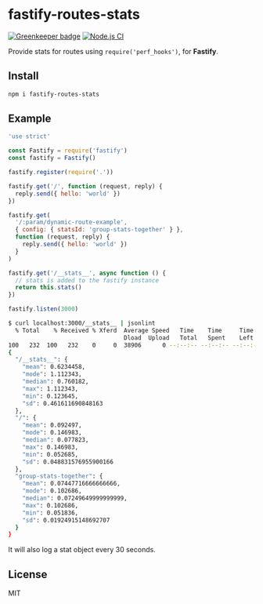 # fastify-routes-stats

[![Greenkeeper badge](https://badges.greenkeeper.io/fastify/fastify-routes-stats.svg)](https://greenkeeper.io/) [![Node.js CI](https://github.com/davealbert/fastify-routes-stats/workflows/Node.js%20CI/badge.svg)](https://github.com/davealbert/fastify-routes-stats/actions)

Provide stats for routes using `require('perf_hooks')`, for **Fastify**.

## Install

```sh
npm i fastify-routes-stats
```

## Example

```js
'use strict'

const Fastify = require('fastify')
const fastify = Fastify()

fastify.register(require('.'))

fastify.get('/', function (request, reply) {
  reply.send({ hello: 'world' })
})

fastify.get(
  '/:param/dynamic-route-example',
  { config: { statsId: 'group-stats-together' } },
  function (request, reply) {
    reply.send({ hello: 'world' })
  }
)

fastify.get('/__stats__', async function () {
  // stats is added to the fastify instance
  return this.stats()
})

fastify.listen(3000)
```

```sh
$ curl localhost:3000/__stats__ | jsonlint
  % Total    % Received % Xferd  Average Speed   Time    Time     Time  Current
                                 Dload  Upload   Total   Spent    Left  Speed
100   232  100   232    0     0  38906      0 --:--:-- --:--:-- --:--:-- 46400
{
  "/__stats__": {
    "mean": 0.6234458,
    "mode": 1.112343,
    "median": 0.760182,
    "max": 1.112343,
    "min": 0.123645,
    "sd": 0.461611690848163
  },
  "/": {
    "mean": 0.092497,
    "mode": 0.146983,
    "median": 0.077823,
    "max": 0.146983,
    "min": 0.052685,
    "sd": 0.048831576955900166
  },
  "group-stats-together": {
    "mean": 0.07447716666666666,
    "mode": 0.102686,
    "median": 0.07249649999999999,
    "max": 0.102686,
    "min": 0.051836,
    "sd": 0.01924915148692707
  }
}
```

It will also log a stat object every 30 seconds.

## License

MIT
